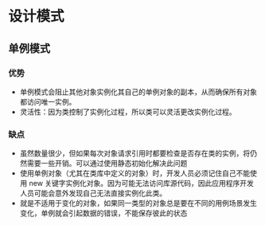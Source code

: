 # 设计模式

## 单例模式

### 优势

- 单例模式会阻止其他对象实例化其自己的单例对象的副本，从而确保所有对象都访问唯一实例。
- 灵活性：因为类控制了实例化过程，所以类可以灵活更改实例化过程。

### 缺点

- 虽然数量很少，但如果每次对象请求引用时都要检查是否存在类的实例，将仍然需要一些开销。可以通过使用静态初始化解决此问题
- 使用单例对象（尤其在类库中定义的对象）时，开发人员必须记住自己不能使用 new 关键字实例化对象。因为可能无法访问库源代码，因此应用程序开发人员可能会意外发现自己无法直接实例化此类。
- 就是不适用于变化的对象，如果同一类型的对象总是要在不同的用例场景发生变化，单例就会引起数据的错误，不能保存彼此的状态
